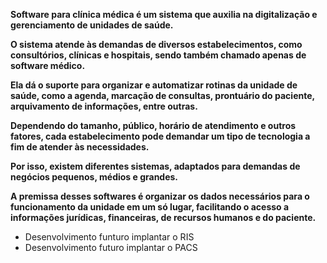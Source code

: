 **Software para clínica médica é um sistema que auxilia na digitalização e gerenciamento de unidades de saúde.**

**O sistema atende às demandas de diversos estabelecimentos, como consultórios, clínicas e hospitais, sendo também chamado apenas de software médico.**

**Ela dá o suporte para organizar e automatizar rotinas da unidade de saúde, como a agenda, marcação de consultas, prontuário do paciente, arquivamento de informações, entre outras.**

**Dependendo do tamanho, público, horário de atendimento e outros fatores, cada estabelecimento pode demandar um tipo de tecnologia a fim de atender às necessidades.**

**Por isso, existem diferentes sistemas, adaptados para demandas de negócios pequenos, médios e grandes.**

**A premissa desses softwares é organizar os dados necessários para o funcionamento da unidade em um só lugar, facilitando o acesso a informações jurídicas, financeiras, de recursos humanos e do paciente.**

- Desenvolvimento funturo implantar o RIS
- Desenvolvimento futuro implantar o PACS
